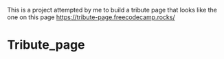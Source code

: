 This is a project attempted by me to build a tribute page that looks like the one on this page https://tribute-page.freecodecamp.rocks/

# Tribute_page